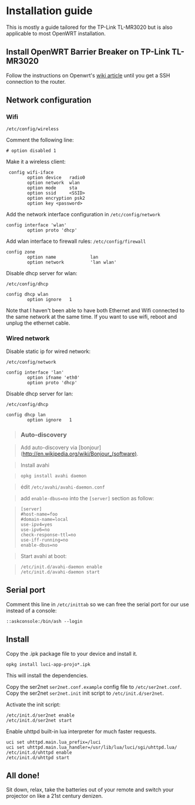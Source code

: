 # Installation guide

This is mostly a guide tailored for the TP-Link TL-MR3020 but is also
applicable to most OpenWRT installation.

## Install OpenWRT Barrier Breaker on TP-Link TL-MR3020

Follow the instructions on Openwrt's [wiki article](http://wiki.openwrt.org/toh/tp-link/tl-mr3020#installation) until you get a SSH connection to the router.

## Network configuration

### Wifi

`/etc/config/wireless`

Comment the following line:

    # option disabled 1

Make it a wireless client:

     config wifi-iface
            option device   radio0
            option network  wlan
            option mode     sta
            option ssid     <SSID>
            option encryption psk2
            option key <password>

Add the network interface configuration in `/etc/config/network`

    config interface 'wlan'
            option proto 'dhcp'

Add wlan interface to firewall rules: `/etc/config/firewall`

    config zone
            option name             lan
            option network          'lan wlan'

Disable dhcp server for wlan:

`/etc/config/dhcp`

    config dhcp wlan
            option ignore   1

Note that I haven't been able to have both Ethernet and Wifi connected to the
same network at the same time. If you want to use wifi, reboot and unplug the
ethernet cable.

### Wired network


Disable static ip for wired network:

`/etc/config/network`

    config interface 'lan'
            option ifname 'eth0'
            option proto 'dhcp'

Disable dhcp server for lan:

`/etc/config/dhcp`

    config dhcp lan
            option ignore   1        

> ### Auto-discovery

> Add auto-discovery via [bonjour](http://en.wikipedia.org/wiki/Bonjour_(software).

> Install avahi

>     opkg install avahi daemon

> édit `/etc/avahi/avahi-daemon.conf`

> add `enable-dbus=no` into the `[server]` section as follow:

>     [server]
>     #host-name=foo
>     #domain-name=local
>     use-ipv4=yes
>     use-ipv6=no
>     check-response-ttl=no
>     use-iff-running=no
>     enable-dbus=no

> Start avahi at boot: 

>     /etc/init.d/avahi-daemon enable
>     /etc/init.d/avahi-daemon start

## Serial port

Comment this line in `/etc/inittab` so we can free the serial port for our use instead of a console:

    ::askconsole:/bin/ash --login

## Install

Copy the .ipk package file to your device and install it.

    opkg install luci-app-projo*.ipk

This will install the dependencies.

Copy the ser2net `ser2net.conf.example` config file to `/etc/ser2net.conf`.
Copy the ser2net `ser2net.init` init script to `/etc/init.d/ser2net`.

Activate the init script:

    /etc/init.d/ser2net enable
    /etc/init.d/ser2net start
    
Enable uhttpd built-in lua interpreter for much faster requests.

    uci set uhttpd.main.lua_prefix=/luci
    uci set uhttpd.main.lua_handler=/usr/lib/lua/luci/sgi/uhttpd.lua/
    /etc/init.d/uhttpd enable
    /etc/init.d/uhttpd start

## All done!

Sit down, relax, take the batteries out of your remote and switch your
projector on like a 21st century denizen.

